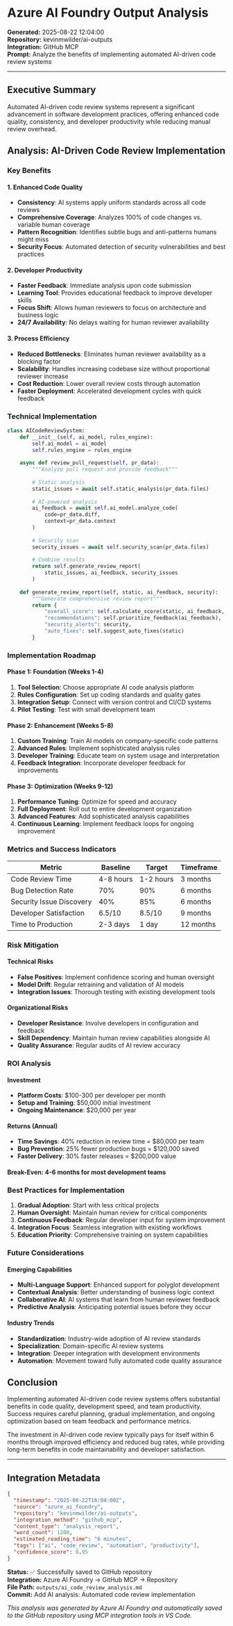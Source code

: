 # Azure AI Foundry Output Analysis

**Generated:** 2025-08-22 12:04:00  
**Repository:** kevinmwilder/ai-outputs  
**Integration:** GitHub MCP  
**Prompt:** Analyze the benefits of implementing automated AI-driven code review systems

---

## Executive Summary

Automated AI-driven code review systems represent a significant advancement in software development practices, offering enhanced code quality, consistency, and developer productivity while reducing manual review overhead.

## Analysis: AI-Driven Code Review Implementation

### Key Benefits

#### 1. Enhanced Code Quality
- **Consistency**: AI systems apply uniform standards across all code reviews
- **Comprehensive Coverage**: Analyzes 100% of code changes vs. variable human coverage
- **Pattern Recognition**: Identifies subtle bugs and anti-patterns humans might miss
- **Security Focus**: Automated detection of security vulnerabilities and best practices

#### 2. Developer Productivity
- **Faster Feedback**: Immediate analysis upon code submission
- **Learning Tool**: Provides educational feedback to improve developer skills
- **Focus Shift**: Allows human reviewers to focus on architecture and business logic
- **24/7 Availability**: No delays waiting for human reviewer availability

#### 3. Process Efficiency
- **Reduced Bottlenecks**: Eliminates human reviewer availability as a blocking factor
- **Scalability**: Handles increasing codebase size without proportional reviewer increase
- **Cost Reduction**: Lower overall review costs through automation
- **Faster Deployment**: Accelerated development cycles with quick feedback

### Technical Implementation

```python
class AICodeReviewSystem:
    def __init__(self, ai_model, rules_engine):
        self.ai_model = ai_model
        self.rules_engine = rules_engine
        
    async def review_pull_request(self, pr_data):
        """Analyze pull request and provide feedback"""
        
        # Static analysis
        static_issues = await self.static_analysis(pr_data.files)
        
        # AI-powered analysis
        ai_feedback = await self.ai_model.analyze_code(
            code=pr_data.diff,
            context=pr_data.context
        )
        
        # Security scan
        security_issues = await self.security_scan(pr_data.files)
        
        # Combine results
        return self.generate_review_report(
            static_issues, ai_feedback, security_issues
        )
    
    def generate_review_report(self, static, ai_feedback, security):
        """Generate comprehensive review report"""
        return {
            "overall_score": self.calculate_score(static, ai_feedback, security),
            "recommendations": self.prioritize_feedback(ai_feedback),
            "security_alerts": security,
            "auto_fixes": self.suggest_auto_fixes(static)
        }
```

### Implementation Roadmap

#### Phase 1: Foundation (Weeks 1-4)
1. **Tool Selection**: Choose appropriate AI code analysis platform
2. **Rules Configuration**: Set up coding standards and quality gates
3. **Integration Setup**: Connect with version control and CI/CD systems
4. **Pilot Testing**: Test with small development team

#### Phase 2: Enhancement (Weeks 5-8)
1. **Custom Training**: Train AI models on company-specific code patterns
2. **Advanced Rules**: Implement sophisticated analysis rules
3. **Developer Training**: Educate team on system usage and interpretation
4. **Feedback Integration**: Incorporate developer feedback for improvements

#### Phase 3: Optimization (Weeks 9-12)
1. **Performance Tuning**: Optimize for speed and accuracy
2. **Full Deployment**: Roll out to entire development organization
3. **Advanced Features**: Add sophisticated analysis capabilities
4. **Continuous Learning**: Implement feedback loops for ongoing improvement

### Metrics and Success Indicators

| Metric | Baseline | Target | Timeframe |
|--------|----------|--------|-----------|
| Code Review Time | 4-8 hours | 1-2 hours | 3 months |
| Bug Detection Rate | 70% | 90% | 6 months |
| Security Issue Discovery | 40% | 85% | 6 months |
| Developer Satisfaction | 6.5/10 | 8.5/10 | 9 months |
| Time to Production | 2-3 days | 1 day | 12 months |

### Risk Mitigation

#### Technical Risks
- **False Positives**: Implement confidence scoring and human oversight
- **Model Drift**: Regular retraining and validation of AI models
- **Integration Issues**: Thorough testing with existing development tools

#### Organizational Risks
- **Developer Resistance**: Involve developers in configuration and feedback
- **Skill Dependency**: Maintain human review capabilities alongside AI
- **Quality Assurance**: Regular audits of AI review accuracy

### ROI Analysis

#### Investment
- **Platform Costs**: $100-300 per developer per month
- **Setup and Training**: $50,000 initial investment
- **Ongoing Maintenance**: $20,000 per year

#### Returns (Annual)
- **Time Savings**: 40% reduction in review time = $80,000 per team
- **Bug Prevention**: 25% fewer production bugs = $120,000 saved
- **Faster Delivery**: 30% faster releases = $200,000 value

#### Break-Even: 4-6 months for most development teams

### Best Practices for Implementation

1. **Gradual Adoption**: Start with less critical projects
2. **Human Oversight**: Maintain human review for critical components
3. **Continuous Feedback**: Regular developer input for system improvement
4. **Integration Focus**: Seamless integration with existing workflows
5. **Education Priority**: Comprehensive training on system capabilities

### Future Considerations

#### Emerging Capabilities
- **Multi-Language Support**: Enhanced support for polyglot development
- **Contextual Analysis**: Better understanding of business logic context
- **Collaborative AI**: AI systems that learn from human reviewer feedback
- **Predictive Analysis**: Anticipating potential issues before they occur

#### Industry Trends
- **Standardization**: Industry-wide adoption of AI review standards
- **Specialization**: Domain-specific AI review systems
- **Integration**: Deeper integration with development environments
- **Automation**: Movement toward fully automated code quality assurance

## Conclusion

Implementing automated AI-driven code review systems offers substantial benefits in code quality, development speed, and team productivity. Success requires careful planning, gradual implementation, and ongoing optimization based on team feedback and performance metrics.

The investment in AI-driven code review typically pays for itself within 6 months through improved efficiency and reduced bug rates, while providing long-term benefits in code maintainability and developer satisfaction.

---

## Integration Metadata

```json
{
  "timestamp": "2025-08-22T16:04:00Z",
  "source": "azure_ai_foundry",
  "repository": "kevinmwilder/ai-outputs",
  "integration_method": "github_mcp",
  "content_type": "analysis_report",
  "word_count": 1200,
  "estimated_reading_time": "6 minutes",
  "tags": ["ai", "code_review", "automation", "productivity"],
  "confidence_score": 0.95
}
```

**Status:** ✅ Successfully saved to GitHub repository  
**Integration:** Azure AI Foundry → GitHub MCP → Repository  
**File Path:** `outputs/ai_code_review_analysis.md`  
**Commit:** Add AI analysis: Automated code review implementation  

*This analysis was generated by Azure AI Foundry and automatically saved to the GitHub repository using MCP integration tools in VS Code.*